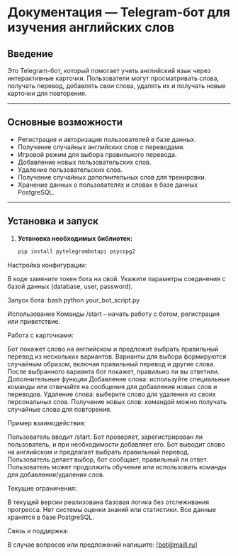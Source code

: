 # Документация — Telegram-бот для изучения английских слов

## Введение

Это Telegram-бот, который помогает учить английский язык через интерактивные карточки. Пользователи могут просматривать слова, получать перевод, добавлять свои слова, удалять их и получать новые карточки для повторения.

---

## Основные возможности

- Регистрация и авторизация пользователей в базе данных.
- Получение случайных английских слов с переводами.
- Игровой режим для выбора правильного перевода.
- Добавление новых пользовательских слов.
- Удаление пользовательских слов.
- Получение случайных дополнительных слов для тренировки.
- Хранение данных о пользователях и словах в базе данных PostgreSQL.

---

## Установка и запуск

1. **Установка необходимых библиотек:**

    ```bash  
    pip install pytelegrambotapi psycopg2  

Настройка конфигурации:

В коде замените токен бота на свой.
Укажите параметры соединения с базой данных (database, user, password).

Запуск бота:
bash
python your_bot_script.py  

Использование
Команды
/start – начать работу с ботом, регистрация или приветствие.

Работа с карточками:

Бот покажет слово на английском и предложит выбрать правильный перевод из нескольких вариантов.
Варианты для выбора формируются случайным образом, включая правильный перевод и другие слова.
После выбранного варианта бот покажет, правильно ли вы ответили.
Дополнительные функции
Добавление слова: используйте специальные команды или отвечайте на сообщения для добавления новых слов и переводов.
Удаление слова: выберите слово для удаления из своих персональных слов.
Получение новых слов: командой можно получать случайные слова для повторения.

Пример взаимодействия:

Пользователь вводит /start.
Бот проверяет, зарегистрирован ли пользователь, и при необходимости добавляет его.
Бот выводит слово на английском и предлагает выбрать правильный перевод.
Пользователь делает выбор, бот сообщает, правильный ли ответ.
Пользователь может продолжить обучение или использовать команды для добавления/удаления слов.

Текущие ограничения:

В текущей версии реализована базовая логика без отслеживания прогресса.
Нет системы оценки знаний или статистики.
Все данные хранятся в базе PostgreSQL.

Связь и поддержка:

В случае вопросов или предложений напишите: [bot@maill.ru]

